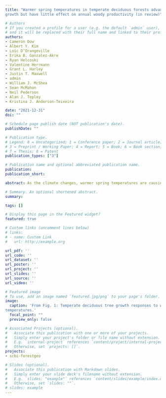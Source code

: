 ```yaml
---
title: "Warmer spring temperatures in temperate deciduous forests advance the timing of tree
growth but have little effect on annual woody productivity (in review)"

# Authors
# If you created a profile for a user (e.g. the default `admin` user), write the username (folder name) here
# and it will be replaced with their full name and linked to their profile.
authors:
- Cameron Dow
- Albert Y. Kim
- Loïc D’Orangeville
- Erika B. Gonzalez-Akre
- Ryan Helcoski
- Valentine Herrmann
- Grant L. Harley
- Justin T. Maxwell
- admin
- William J. McShea
- Sean McMahon
- Neil Pederson
- Alan J. Tepley
- Kristina J. Anderson-Teixeira

date: "2021-12-31"
doi: ""

# Schedule page publish date (NOT publication's date).
publishDate: ""

# Publication type.
# Legend: 0 = Uncategorized; 1 = Conference paper; 2 = Journal article;
# 3 = Preprint / Working Paper; 4 = Report; 5 = Book; 6 = Book section;
# 7 = Thesis; 8 = Patent
publication_types: ["3"]

# Publication name and optional abbreviated publication name.
publication:
publication_short:

abstract: As the climate changes, warmer spring temperatures are causing earlier leaf-out and commencement of net carbon dioxide (CO2) sequestration in temperate deciduous forests, resulting in a tendency towards increased growing season length and annual CO2 uptake. However, less is known about how spring temperatures affect tree stem growth, which sequesters carbon (C) in wood that has a long residence time in the ecosystem. Using dendrometer band measurements from 463 trees across two forests, we show that warmer spring temperatures shifted the woody growth of deciduous trees earlier but had no consistent effect on peak growing season length, maximum daily growth rates, or annual growth. The latter finding was confirmed on the centennial scale by 207 tree-ring chronologies from 108 forests across eastern North America, where annual growth was far more sensitive to temperatures during the peak growing season than in the spring. These findings imply that extra CO2 uptake in years with warmer springs 10–12 is not allocated to long-lived woody biomass, where it could have a substantial and lasting impact on the forest C balance. Rather, contradicting current projections from global C cycle models, our empirical results imply that warming spring temperatures are unlikely to increase the woody productivity or strengthen the CO2 sink of temperate deciduous forests.

# Summary. An optional shortened abstract.
summary:

tags: []

# Display this page in the Featured widget?
featured: true

# Custom links (uncomment lines below)
# links:
# - name: Custom Link
#   url: http://example.org

url_pdf: ''
url_code: ''
url_dataset: ''
url_poster: ''
url_project: ''
url_slides: ''
url_source: ''
url_video: ''

# Featured image
# To use, add an image named `featured.jpg/png` to your page's folder.
image:
  caption: 'From Fig. 1: Temperate deciduous tree growth responses to warmer spring
temperatures.'
  focal_point: ""
  preview_only: false

# Associated Projects (optional).
#   Associate this publication with one or more of your projects.
#   Simply enter your project's folder or file name without extension.
#   E.g. `internal-project` references `content/project/internal-project/index.md`.
#   Otherwise, set `projects: []`.
projects:
- scbi-forestgeo

# Slides (optional).
#   Associate this publication with Markdown slides.
#   Simply enter your slide deck's filename without extension.
#   E.g. `slides: "example"` references `content/slides/example/index.md`.
#   Otherwise, set `slides: ""`.
# slides: example
---
```

